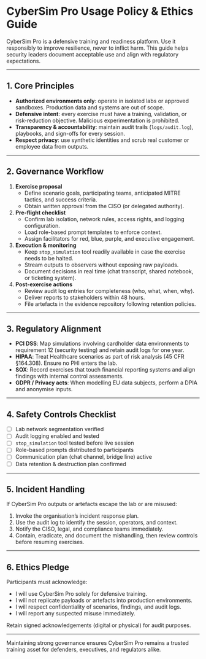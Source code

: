 # CyberSim Pro Usage Policy & Ethics Guide

CyberSim Pro is a defensive training and readiness platform. Use it responsibly to improve resilience, never to inflict harm. This guide helps security leaders document acceptable use and align with regulatory expectations.

---

## 1. Core Principles
- **Authorized environments only**: operate in isolated labs or approved sandboxes. Production data and systems are out of scope.
- **Defensive intent**: every exercise must have a training, validation, or risk-reduction objective. Malicious experimentation is prohibited.
- **Transparency & accountability**: maintain audit trails (`logs/audit.log`), playbooks, and sign-offs for every session.
- **Respect privacy**: use synthetic identities and scrub real customer or employee data from outputs.

---

## 2. Governance Workflow
1. **Exercise proposal**
   - Define scenario goals, participating teams, anticipated MITRE tactics, and success criteria.
   - Obtain written approval from the CISO (or delegated authority).
2. **Pre-flight checklist**
   - Confirm lab isolation, network rules, access rights, and logging configuration.
   - Load role-based prompt templates to enforce context.
   - Assign facilitators for red, blue, purple, and executive engagement.
3. **Execution & monitoring**
   - Keep `stop_simulation` tool readily available in case the exercise needs to be halted.
   - Stream outputs to observers without exposing raw payloads.
   - Document decisions in real time (chat transcript, shared notebook, or ticketing system).
4. **Post-exercise actions**
   - Review audit log entries for completeness (who, what, when, why).
   - Deliver reports to stakeholders within 48 hours.
   - File artefacts in the evidence repository following retention policies.

---

## 3. Regulatory Alignment
- **PCI DSS**: Map simulations involving cardholder data environments to requirement 12 (security testing) and retain audit logs for one year.
- **HIPAA**: Treat Healthcare scenarios as part of risk analysis (45 CFR §164.308). Ensure no PHI enters the lab.
- **SOX**: Record exercises that touch financial reporting systems and align findings with internal control assessments.
- **GDPR / Privacy acts**: When modelling EU data subjects, perform a DPIA and anonymise inputs.

---

## 4. Safety Controls Checklist
- [ ] Lab network segmentation verified
- [ ] Audit logging enabled and tested
- [ ] `stop_simulation` tool tested before live session
- [ ] Role-based prompts distributed to participants
- [ ] Communication plan (chat channel, bridge line) active
- [ ] Data retention & destruction plan confirmed

---

## 5. Incident Handling
If CyberSim Pro outputs or artefacts escape the lab or are misused:
1. Invoke the organisation’s incident response plan.
2. Use the audit log to identify the session, operators, and context.
3. Notify the CISO, legal, and compliance teams immediately.
4. Contain, eradicate, and document the mishandling, then review controls before resuming exercises.

---

## 6. Ethics Pledge
Participants must acknowledge:
- I will use CyberSim Pro solely for defensive training.
- I will not replicate payloads or artefacts into production environments.
- I will respect confidentiality of scenarios, findings, and audit logs.
- I will report any suspected misuse immediately.

Retain signed acknowledgements (digital or physical) for audit purposes.

---

Maintaining strong governance ensures CyberSim Pro remains a trusted training asset for defenders, executives, and regulators alike.
